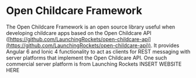 # Open Childcare Framework
The Open Childcare Framework is an open source library useful when developing childcare apps based on the Open Childcare API ([https://github.com/LaunchingRockets/open-childcare-api](https://github.com/LaunchingRockets/open-childcare-api)). 
It provides Angular 6 and Ionic 4 functionality to act as clients for REST messaging with server platforms that implement the Open Childcare API. One such commercial server platform is from Launching Rockets INSERT WEBSITE HERE